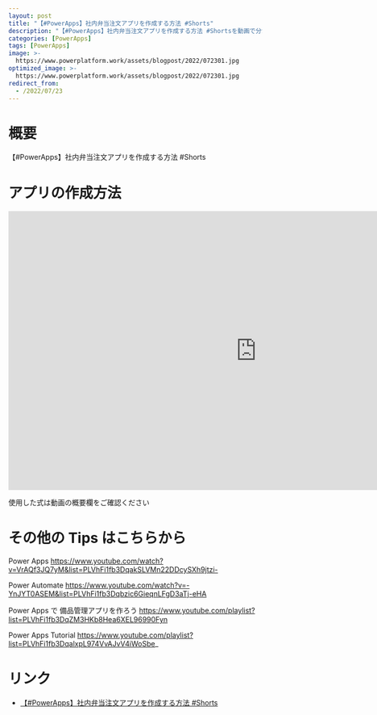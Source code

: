 ```yaml
---
layout: post
title: "【#PowerApps】社内弁当注文アプリを作成する方法 #Shorts"
description: "【#PowerApps】社内弁当注文アプリを作成する方法 #Shortsを動画で分かりやすく解説"
categories: [PowerApps]
tags: [PowerApps]
image: >-
  https://www.powerplatform.work/assets/blogpost/2022/072301.jpg
optimized_image: >-
  https://www.powerplatform.work/assets/blogpost/2022/072301.jpg
redirect_from:
  - /2022/07/23
---
```



#  概要

【#PowerApps】社内弁当注文アプリを作成する方法 #Shorts


# アプリの作成方法

<iframe width="983" height="553" src="https://www.youtube.com/embed/GvWddJwpPq8" title="YouTube video player" frameborder="0" allow="accelerometer; autoplay; clipboard-write; encrypted-media; gyroscope; picture-in-picture" allowfullscreen></iframe>


使用した式は動画の概要欄をご確認ください


# その他の Tips はこちらから

Power Apps
https://www.youtube.com/watch?v=VrAQf3JQ7yM&list=PLVhFi1fb3DqakSLVMn22DDcySXh9jtzi- 

Power Automate
https://www.youtube.com/watch?v=-YnJYT0ASEM&list=PLVhFi1fb3Dqbzic6GieqnLFgD3aTj-eHA

Power Apps で 備品管理アプリを作ろう
https://www.youtube.com/playlist?list=PLVhFi1fb3DqZM3HKb8Hea6XEL96990Fyn

Power Apps Tutorial
https://www.youtube.com/playlist?list=PLVhFi1fb3DqalxpL974VvAJvV4iWoSbe_

# リンク


- [【#PowerApps】社内弁当注文アプリを作成する方法 #Shorts](https://www.youtube.com/watch?v=GvWddJwpPq8)


